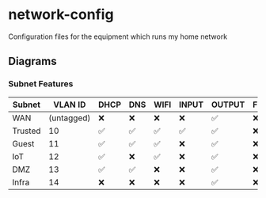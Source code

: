 # network-config
Configuration files for the equipment which runs my home network

## Diagrams

### Subnet Features

| Subnet    | VLAN ID       | DHCP  | DNS   | WIFI  | INPUT | OUTPUT    | FORWARD   |
| --------- | ------------- | ----- | ----- | ----- | ----- | --------- | --------- |
| WAN       | (untagged)    | ❌    | ❌    | ❌    | ❌    | ✅        | ❌        |
| Trusted   | 10            | ✅    | ✅    | ✅    | ✅    | ✅        | ❌        |
| Guest     | 11            | ✅    | ✅    | ✅    | ❌    | ✅        | ❌        |
| IoT       | 12            | ✅    | ❌    | ✅    | ❌    | ✅        | ❌        |
| DMZ       | 13            | ✅    | ✅    | ❌    | ❌    | ✅        | ❌        |
| Infra     | 14            | ❌    | ❌    | ❌    | ❌    | ✅        | ❌        |

